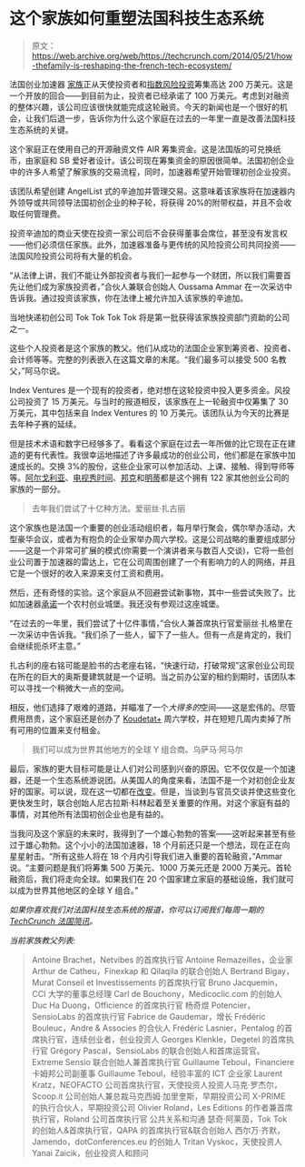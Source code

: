 # 这个家族如何重塑法国科技生态系统

> 原文：<https://web.archive.org/web/https://techcrunch.com/2014/05/21/how-thefamily-is-reshaping-the-french-tech-ecosystem/>

法国创业加速器 [家族](https://web.archive.org/web/20230330175833/http://www.thefamily.co/)正从天使投资者和[指数风险投资](https://web.archive.org/web/20230330175833/http://www.crunchbase.com/organization/index-ventures)筹集高达 200 万美元。这是一个开放的回合——到目前为止，投资者已经承诺了 100 万美元。考虑到对融资的整体兴趣，该公司应该很快就能完成这轮融资。今天的新闻也是一个很好的机会，让我们后退一步，告诉你为什么这个家庭在过去的一年里一直是改善法国科技生态系统的关键。

这个家庭正在使用自己的开源融资文件 AIR 筹集资金。这是法国版的可兑换纸币，由家庭和 SB 爱好者设计。该公司现在筹集资金的原因很简单。法国初创企业中的许多人希望了解家族的交易流程，同时，加速器希望开始管理初创企业投资。

该团队希望创建 AngelList 式的辛迪加并管理交易。这意味着该家族将在加速器内外领导或共同领导法国初创企业的种子轮，将获得 20%的附带权益，并且不会收取任何管理费。

投资辛迪加的商业天使在投资一家公司后不会获得董事会席位，甚至没有发言权——他们必须信任家族。此外，加速器准备与更传统的风险投资公司共同投资——法国风险投资公司将有大量的机会。

“从法律上讲，我们不能让外部投资者与我们一起参与一个财团，所以我们需要首先让他们成为家族投资者，”合伙人兼联合创始人 Oussama Ammar 在一次采访中告诉我。通过投资该家族，你在法律上被允许加入该家族的辛迪加。

当地快递初创公司 Tok Tok Tok Tok 将是第一批获得该家族投资部门资助的公司之一。

这些个人投资者是这个家族的教父。他们从成功的法国企业家到筹资者、投资者、会计师等等。完整的列表嵌入在这篇文章的末尾。“我们最多可以接受 500 名教父，”阿马尔说。

Index Ventures 是一个现有的投资者，绝对想在这轮投资中投入更多资金。风投公司投资了 15 万美元。与当时的报道相反，该家族在上一轮融资中仅筹集了 30 万美元，其中包括来自 Index Ventures 的 10 万美元。该团队认为今天的比赛是去年种子赛的延续。

但是技术术语和数字已经够多了。看看这个家庭在过去一年所做的比它现在正在建造的更有代表性。我很幸运地描述了许多最成功的创业公司，他们都是在家族中加速成长的。交换 3%的股份，这些企业家可以参加活动、上课、接触、得到导师等等。[阿尔戈利亚](https://web.archive.org/web/20230330175833/https://techcrunch.com/2014/01/21/algolia-provides-spotlight-for-the-web-with-its-turbocharged-realtime-search-api/)、[电视秀时间](https://web.archive.org/web/20230330175833/https://techcrunch.com/2014/03/03/tvshow-time-lets-you-stream-all-your-favorite-tv-shows-thanks-to-put-io/)、[邦克](https://web.archive.org/web/20230330175833/https://techcrunch.com/2014/05/14/bunkr-seed-round/)和[明蒂](https://web.archive.org/web/20230330175833/https://techcrunch.com/2014/01/16/from-a-failing-product-to-a-successful-video-sharing-app-mindie-raises-1-2-million/)都是这个拥有 122 家其他创业公司的家族的一部分。

> 去年我们尝试了十亿种方法。爱丽丝·扎古丽

这个家族也是法国一个重要的创业活动组织者，每月举行聚会，偶尔举办活动，大型豪华会议，或者为有抱负的企业家举办周六学校。这是公司战略的重要组成部分——这是一个非常可扩展的模式(你需要一个演讲者来与数百人交谈)，它将一些创业公司置于加速器的雷达上，它在公司周围创建了一个有影响力的人的网络，并且它是一个很好的收入来源来支付工资和费用。

然后，还有奇怪的实验。这个家庭从不回避尝试新事物，其中一些尝试失败了。比如加速器[承诺](https://web.archive.org/web/20230330175833/http://castle.thefamily.co/)一个农村创业城堡。我还没有参观过这座城堡。

“在过去的一年里，我们尝试了十亿件事情，”合伙人兼首席执行官爱丽丝·扎格里在一次采访中告诉我。“我们杀了一些人，留下了一些人。但有一点是肯定的，我们会继续扼杀坏主意。”

扎古利的座右铭可能是脸书的古老座右铭，“快速行动，打破常规”这家创业公司现在所在的巨大的奥斯曼建筑就是一个证明。当之前办公室的租约到期时，该团队本可以寻找一个稍微大一点的空间。

相反，他们选择了艰难的道路，并瞄准了一个*大得多的*空间——这是宏伟的。尽管费用昂贵，这个家庭还是创办了 [Koudetat+](https://web.archive.org/web/20230330175833/https://techcrunch.com/2014/02/07/thefamily-launches-koudetat-a-saturday-school-for-aspiring-entrepreneurs-in-paris/) 周六学校，并在短短几周内卖掉了所有可用的位置来支付租金。

> 我们可以成为世界其他地方的全球 Y 组合商。乌萨马·阿马尔

最后，家族的更大目标可能是让人们对公司感到兴奋的原因。它不仅仅是一个加速器，还是一个生态系统游说团。从美国人的角度来看，法国不是一个对初创企业友好的国家。可以说，现在这一切都在[改变](https://web.archive.org/web/20230330175833/https://techcrunch.com/2014/01/29/welcome-to-the-french-tech-ecosystem/)。但是，当谈到与官员交谈并使这些变化更快发生时，联合创始人尼古拉斯·科林起着至关重要的作用。对这个家庭有益的事情，对其他所有法国初创企业也是有益的。

当我问及这个家庭的未来时，我得到了一个雄心勃勃的答案——这听起来甚至有些过于雄心勃勃。这个小小的法国加速器，18 个月前还只是一个想法，现在正在向星星射击。“所有这些人将在 18 个月内引导我们进入重要的首轮融资，”Ammar 说。“主要问题是我们将筹集 500 万美元、1000 万美元还是 2000 万美元。首轮融资后，我们将走向全球。如果我们在 20 个国家建立家庭的基础设施，我们就可以成为世界其他地区的全球 Y 组合。”

*如果你喜欢我们对法国科技生态系统的报道，你可以订阅我们每周一期的 [TechCrunch 法国简讯](https://web.archive.org/web/20230330175833/https://techcrunch.com/2014/02/18/introducing-the-techcrunch-france-weekly-newsletter/)。*

*当前家族教父列表:*

> Antoine Brachet，Netvibes 的首席执行官
> Antoine Remazeilles，企业家
> Arthur de Catheu，Finexkap 和 Qilaqila 的联合创始人
> Bertrand Bigay，Murat Conseil et Investissements 的首席执行官
> Bruno Jacquemin，CCI 大学的董事总经理
> Carl de Bouchony，Medicoclic.com 的创始人
> Duc Ha Duong，Officience 的首席执行官
> 杨奇煜 Potencier，SensioLabs 的首席执行官
> Fabrice de Gaudemar，增长
> Frédéric Bouleuc，Andre & Associes 的合伙人
> Frédéric Lasnier，Pentalog 的首席执行官，连续创业者，创业投资人
> Georges Klenkle，Degetel 的首席执行官
> Grégory Pascal，SensioLabs 的联合创始人和首席运营官。Extreme Sensio 联合创始人兼首席执行官 Guillaume Teboul，Financiere 卡姆邦公司副董事 Guillaume Teboul，经验丰富的 ICT 企业家 Laurent Kratz，NEOFACTO 公司首席执行官，天使投资人投资人马克·罗杰尔，Scoop.it 公司创始人兼总裁马克西姆·加里奎斯，早期投资公司 X-PRIME 的执行合伙人，早期投资公司 Olivier Roland，Les Editions 的作者兼首席执行官，Roland 公司首席执行官 公共关系和沟通
> 瑟奇·阿莱茵，Tok Tok 的创始人&首席执行官，QAPA 的首席执行官&联合创始人
> 西尔万·齐默，Jamendo，dotConferences.eu 的创始人
> Tritan Vyskoc，天使投资人
> Yanai Zaicik，创业投资人和顾问